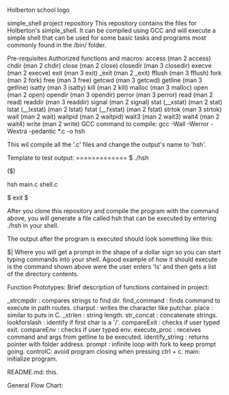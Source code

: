 
Holberton school logo

simple_shell project repository
This repository contains the files for Holberton's simple_shell. It can be compiled using GCC and will execute a simple shell that can be used for some basic tasks and programs most commonly found in the /bin/ folder.

Pre-requisites
Authorized functions and macros:
access (man 2 access)
chdir (man 2 chdir)
close (man 2 close)
closedir (man 3 closedir)
execve (man 2 execve)
exit (man 3 exit)
_exit (man 2 _exit)
fflush (man 3 fflush)
fork (man 2 fork)
free (man 3 free)
getcwd (man 3 getcwd)
getline (man 3 getline)
isatty (man 3 isatty)
kill (man 2 kill)
malloc (man 3 malloc)
open (man 2 open)
opendir (man 3 opendir)
perror (man 3 perror)
read (man 2 read)
readdir (man 3 readdir)
signal (man 2 signal)
stat (__xstat) (man 2 stat)
lstat (__lxstat) (man 2 lstat)
fstat (__fxstat) (man 2 fstat)
strtok (man 3 strtok)
wait (man 2 wait)
waitpid (man 2 waitpid)
wait3 (man 2 wait3)
wait4 (man 2 wait4)
write (man 2 write)
GCC command to compile:
gcc -Wall -Werror -Wextra -pedantic *.c -o hsh

This wil compile all the '.c' files and change the output's name to 'hsh'.

Template to test output:
============= $ ./hsh

($)

hsh main.c shell.c

$ exit $

After you clone this repository and compile the program with the command above, you will generate a file called hsh that can be executed by entering ./hsh in your shell.

The output after the program is executed should look something like this:

$|
Where you will get a prompt in the shape of a dollar sign so you can start typing commands into your shell. Agood example of how it should execute is the command shown above were the user enters 'ls' and then gets a list of the directory contents.

Function Prototypes:
Brief description of functions contained in project:

_strcmpdir : compares strings to find dir. find_command : finds command to execute in path routes. charput : writes the character like putchar. place : similar to puts in C. _strlen : string length. str_concat : concatenate strings. lookforslash : identify if first char is a '/'. compareExit : checks if user typed exit. compareEnv : checks if user typed env. execute_proc : receives command and args from getline to be executed. identify_string : returns pointer with folder address. prompt : infinite loop with fork to keep prompt going. controlC: avoid program closing when pressing ctrl + c. main: initialize program.

README.md: this.

General Flow Chart:
